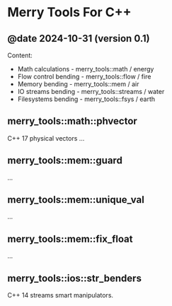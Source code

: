 # Merry Tools For C++
## @date 2024-10-31 (version 0.1)

Content:
* Math calculations    - merry_tools::math / energy
* Flow control bending - merry_tools::flow / fire
* Memory bending       - merry_tools::mem / air
* IO streams  bending - merry_tools::streams / water
* Filesystems bending - merry_tools::fsys / earth

## merry_tools::math::phvector

C++ 17 physical vectors
...

## merry_tools::mem::guard

...

## merry_tools::mem::unique_val

...

## merry_tools::mem::fix_float

...

## merry_tools::ios::str_benders

C++ 14 streams smart manipulators.
